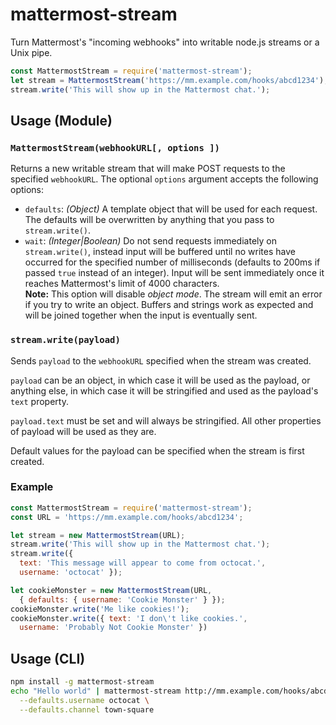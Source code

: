 # mattermost-stream

Turn Mattermost's "incoming webhooks" into writable node.js streams
or a Unix pipe.

```js
const MattermostStream = require('mattermost-stream');
let stream = MattermostStream('https://mm.example.com/hooks/abcd1234');
stream.write('This will show up in the Mattermost chat.');
```

## Usage (Module)

### `MattermostStream(webhookURL[, options ])`

Returns a new writable stream that will make POST requests to the specified
`webhookURL`. The optional `options` argument accepts the following options:

* `defaults`: *(Object)* A template object that will be used for each request.
  The defaults will be overwritten by anything that you pass to `stream.write()`.
* `wait`: *(Integer|Boolean)* Do not send requests immediately on
  `stream.write()`, instead input will be buffered until no writes have occurred
  for the specified number of milliseconds (defaults to 200ms if passed `true`
  instead of an integer). Input will be sent immediately once it reaches
  Mattermost's limit of 4000 characters.  
  **Note:** This option will disable *object mode*. The stream will emit an
  error if you try to write an object. Buffers and strings work as expected
  and will be joined together when the input is eventually sent.

### `stream.write(payload)`

Sends `payload` to the `webhookURL` specified when the stream was created.

`payload` can be an object, in which case it will be used as the payload, or
anything else, in which case it will be stringified and used as the payload's
`text` property.

`payload.text` must be set and will always be stringified. All other properties
of payload will be used as they are.

Default values for the payload can be specified when the stream is first
created.

### Example

```js
const MattermostStream = require('mattermost-stream');
const URL = 'https://mm.example.com/hooks/abcd1234';

let stream = new MattermostStream(URL);
stream.write('This will show up in the Mattermost chat.');
stream.write({
  text: 'This message will appear to come from octocat.',
  username: 'octocat' });

let cookieMonster = new MattermostStream(URL,
  { defaults: { username: 'Cookie Monster' } });
cookieMonster.write('Me like cookies!');
cookieMonster.write({ text: 'I don\'t like cookies.',
  username: 'Probably Not Cookie Monster' })
```


## Usage (CLI)

```sh
npm install -g mattermost-stream
echo "Hello world" | mattermost-stream http://mm.example.com/hooks/abcd1234 \
  --defaults.username octocat \
  --defaults.channel town-square
```
